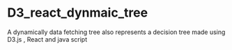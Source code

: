 # D3_react_dynmaic_tree
A dynamically data fetching tree also represents a decision  tree made using D3.js , React and java script
